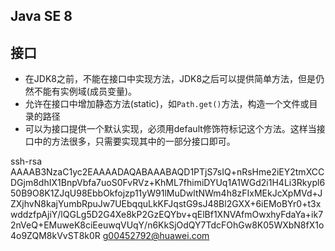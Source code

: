 ## Java SE 8

## 接口

* 在JDK8之前，不能在接口中实现方法，JDK8之后可以提供简单方法，但是仍然不能有实例域(成员变量)。
* 允许在接口中增加静态方法(static)，如`Path.get()`方法，构造一个文件或目录的路径
* 可以为接口提供一个默认实现，必须用default修饰符标记这个方法。这样当接口中的方法很多，只需要实现其中的一部分接口即可。

ssh-rsa AAAAB3NzaC1yc2EAAAADAQABAAABAQD1PTjS7sIQ+nRsHme2iEY2tmXCCDGjm8dhIX1BnpVbfa7uoS0FvRVz+KhML7fhimiDYUq1A1WGd2i1H4Li3Rkypl650B9O8K1ZJqU98EbbOkfojzp11yW91lMuDwltNWm4h8zFIxMEkJcXpMVd+JZXjhvN8kajYumbRpuJw7UEbqquLkKFJqstG9sJ48Bl2GXX+6iEMoBYr0+t3xwddzfpAjiY/lQGLg5D2G4Xe8kP2GzEQYbv+qElBf1XNVAfmOwxhyFdaYa+ik72nVeQ+EMuweK8ciEeuwqVUqY/n6KkSjOdQY7TdcFOhGw8K05WXbN8fX1o4o9ZQM8kVvST8k0R g00452792@huawei.com